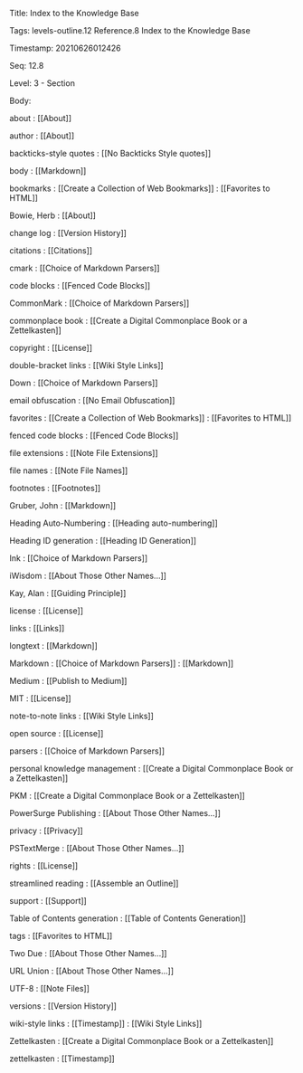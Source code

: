 Title:  Index to the Knowledge Base

Tags:   levels-outline.12 Reference.8 Index to the Knowledge Base

Timestamp: 20210626012426

Seq:    12.8

Level:  3 - Section

Body: 


about
: [[About]]

author
: [[About]]

backticks-style quotes
: [[No Backticks Style quotes]]

body
: [[Markdown]]

bookmarks
: [[Create a Collection of Web Bookmarks]]
: [[Favorites to HTML]]

Bowie, Herb
: [[About]]

change log
: [[Version History]]

citations
: [[Citations]]

cmark
: [[Choice of Markdown Parsers]]

code blocks
: [[Fenced Code Blocks]]

CommonMark
: [[Choice of Markdown Parsers]]

commonplace book
: [[Create a Digital Commonplace Book or a Zettelkasten]]

copyright
: [[License]]

double-bracket links
: [[Wiki Style Links]]

Down
: [[Choice of Markdown Parsers]]

email obfuscation
: [[No Email Obfuscation]]

favorites
: [[Create a Collection of Web Bookmarks]]
: [[Favorites to HTML]]

fenced code blocks
: [[Fenced Code Blocks]]

file extensions
: [[Note File Extensions]]

file names
: [[Note File Names]]

footnotes
: [[Footnotes]]

Gruber, John
: [[Markdown]]

Heading Auto-Numbering
: [[Heading auto-numbering]]

Heading ID generation
: [[Heading ID Generation]]

Ink
: [[Choice of Markdown Parsers]]

iWisdom
: [[About Those Other Names...]]

Kay, Alan
: [[Guiding Principle]]

license
: [[License]]

links
: [[Links]]

longtext
: [[Markdown]]

Markdown
: [[Choice of Markdown Parsers]]
: [[Markdown]]

Medium
: [[Publish to Medium]]

MIT
: [[License]]

note-to-note links
: [[Wiki Style Links]]

open source
: [[License]]

parsers
: [[Choice of Markdown Parsers]]

personal knowledge management
: [[Create a Digital Commonplace Book or a Zettelkasten]]

PKM
: [[Create a Digital Commonplace Book or a Zettelkasten]]

PowerSurge Publishing
: [[About Those Other Names...]]

privacy
: [[Privacy]]

PSTextMerge
: [[About Those Other Names...]]

rights
: [[License]]

streamlined reading
: [[Assemble an Outline]]

support
: [[Support]]

Table of Contents generation
: [[Table of Contents Generation]]

tags
: [[Favorites to HTML]]

Two Due
: [[About Those Other Names...]]

URL Union
: [[About Those Other Names...]]

UTF-8
: [[Note Files]]

versions
: [[Version History]]

wiki-style links
: [[Timestamp]]
: [[Wiki Style Links]]

Zettelkasten
: [[Create a Digital Commonplace Book or a Zettelkasten]]

zettelkasten
: [[Timestamp]]

